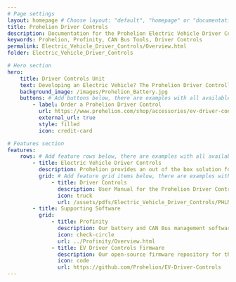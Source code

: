 ```yaml
---
# Page settings
layout: homepage # Choose layout: "default", "homepage" or "documentation-archive"
title: Prohelion Driver Controls
description: Documentation for the Prohelion Electric Vehicle Driver Controls
keywords: Prohelion, Profinity, CAN Bus Tools, Driver Controls
permalink: Electric_Vehicle_Driver_Controls/Overview.html
folder: Electric_Vehicle_Driver_Controls

# Hero section
hero:
    title: Driver Controls Unit
    text: Developing an Electric Vehicle? The Prohelion Driver Controller Unit is designed to give you a head start with an off the shelf control platform to get you driving sooner.
    background_image: /images/Prohelion_Battery.jpg
    buttons: # Add buttons below, there are examples with all available options
        - label: Order a Prohelion Driver Control
          url: https://www.prohelion.com/shop/accessories/ev-driver-controls/
          external_url: true 
          style: filled
          icon: credit-card         

# Features section
features:
    rows: # Add feature rows below, there are examples with all available options
        - title: Electric Vehicle Driver Controls
          description: Prohelion provides an out of the box solution for developing an Electric Vehicle driver control platform
          grid: # Add feature grid items below, there are examples with all available options
              - title: Driver Controls
                description: User Manual for the Prohelion Driver Control Unit
                icon: truck
                url: /assets/pdfs/Electric_Vehicle_Driver_Controls/PHLN86.002v1 EV Driver Controls Users Manual.pdf
        - title: Supporting Software          
          grid:
              - title: Profinity
                description: Our battery and CAN Bus management software solution.
                icon: check-circle
                url: ../Profinity/Overview.html
              - title: EV Driver Controls Firmware
                description: Our open-source firmware repository for the EV Driver Controls.
                icon: code
                url: https://github.com/Prohelion/EV-Driver-Controls
---
```

